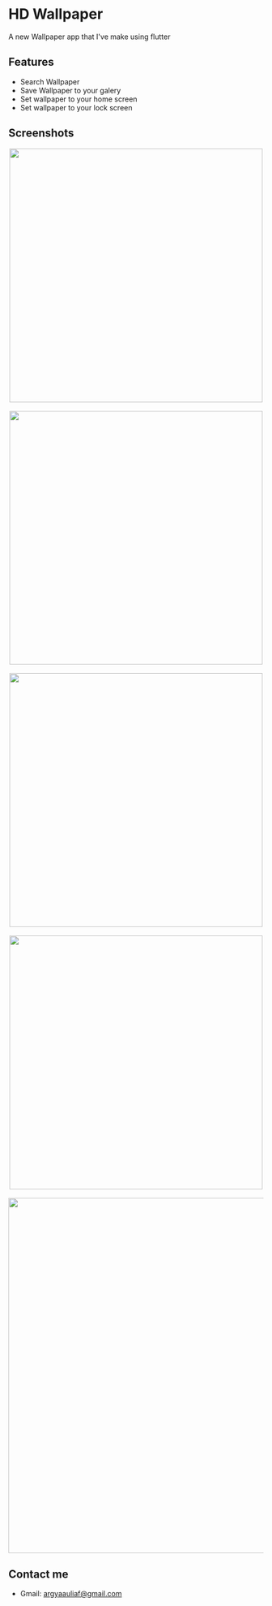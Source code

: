 # HD Wallpaper

A new Wallpaper app that I've make using flutter 

## Features
* Search Wallpaper
* Save Wallpaper to your galery
* Set wallpaper to your home screen
* Set wallpaper to your lock screen

## Screenshots
<p align="center">
  <img src="/screenshots/1.jpg" width="500">
  <br/>
  <br/>
  <img src="/screenshots/2.jpg" width="500">
  <br/>
  <br/>
  <img src="/screenshots/3.jpg" width="500">
  <br/>
  <br/>
  <img src="/screenshots/4.jpg" width="500">
  <br/>
  <br/>
  <img src="/screenshots/screenshot_5.png" width="700">
</p>

## Contact me
- Gmail: <a href="mailto:argyaauliaf@gmail.com">argyaauliaf@gmail.com</a>

